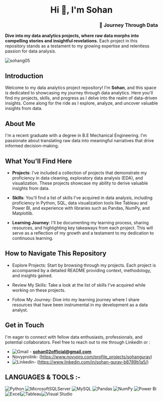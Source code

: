 <h1 align="center">Hi 👋, I'm Sohan</h1>
<h3 align="right">🌟 Journey Through Data</h3>

**Dive into my data analytics projects, where raw data morphs into compelling stories and insightful revelations.** Each project in this repository stands as a testament to my growing expertise and relentless passion for data analysis.

<p align="left"> <img src="https://komarev.com/ghpvc/?username=sohang05&label=Profile%20views&color=0e75b6&style=flat" alt="sohang05" /> </p>

## Introduction
Welcome to my data analytics project repository! I'm **Sohan**, and this space is dedicated to showcasing my journey through data analytics. Here you'll find my projects, skills, and progress as I delve into the realm of data-driven insights. Come along for the ride as I explore, analyze, and uncover valuable insights from data.

## About Me
I'm a recent graduate with a degree in B.E Mechanical Engineering. I'm passionate about translating raw data into meaningful narratives that drive informed decision-making.

## What You'll Find Here

* **Projects**: I've included a collection of projects that demonstrate my proficiency in data cleaning, exploratory data analysis (EDA), and visualization. These projects showcase my ability to derive valuable insights from data.

* **Skills**: You'll find a list of skills I've acquired in data analysis, including proficiency in Python, SQL, data visualization tools like Tableau and Power BI, and experience with libraries such as Pandas, NumPy, and Matplotlib.

* **Learning Journey**: I'll be documenting my learning process, sharing resources, and highlighting key takeaways from each project. This will serve as a reflection of my growth and a testament to my dedication to continuous learning.

## How to Navigate This Repository

* Explore Projects: Start by browsing through my projects. Each project is accompanied by a detailed README providing context, methodology, and insights gained.

* Review My Skills: Take a look at the list of skills I've acquired while working on these projects.

* Follow My Journey: Dive into my learning journey where I share resources that have been instrumental in my development as a data analyst.

## Get in Touch
I'm eager to connect with fellow data enthusiasts, professionals, and potential collaborators. Feel free to reach out to me through LinkedIn or :
- ![Gmail](https://img.shields.io/badge/Gmail-D14836?style=for-the-badge&logo=gmail&logoColor=white) - **sohan02official@gmail.com**
- Novyprolink- (https://www.novypro.com/profile_projects/sohangurav)
- ![Linkedin](https://img.shields.io/badge/LinkedIn-0077B5?style=for-the-badge&logo=linkedin&logoColor=white)- (https://www.linkedin.com/in/sohan-gurav-b8789b1a5/)  


## LANGUAGES & TOOLS :- 

![Python](https://img.shields.io/badge/python-3670A0?style=for-the-badge&logo=python&logoColor=ffdd54) ![MicrosoftSQLServer](https://img.shields.io/badge/Microsoft%20SQL%20Sever-CC2927?style=for-the-badge&logo=microsoft%20sql%20server&logoColor=white) ![MySQL](https://img.shields.io/badge/mysql-%2300f.svg?style=for-the-badge&logo=mysql&logoColor=white) ![Pandas](https://img.shields.io/badge/pandas-%23150458.svg?style=for-the-badge&logo=pandas&logoColor=white) ![NumPy](https://img.shields.io/badge/numpy-%23013243.svg?style=for-the-badge&logo=numpy&logoColor=white) ![Power Bi](https://img.shields.io/badge/Power%20BI-F2C811.svg?style=for-the-badge&logo=Power-BI&logoColor=black) ![Excel](https://img.shields.io/badge/Microsoft%20Excel-217346.svg?style=for-the-badge&logo=Microsoft-Excel&logoColor=white)![Tableau](https://img.shields.io/badge/Tableau-E97627?style=for-the-badge&logo=Tableau&logoColor=white)![Visual Studio](https://img.shields.io/badge/Visual_Studio_Code-0078D4?style=for-the-badge&logo=visual%20studio%20code&logoColor=white)


























